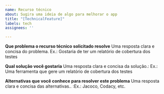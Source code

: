 ```yaml
---
name: Recurso técnico
about: Sugira uma ideia de algo para melhorar o app
title: "[TechnicalFeature]"
labels: tech
assignees: ''

---
```


**Que problema o recurso técnico solicitado resolve**
Uma resposta clara e concisa do problema. Ex.: Gostaria de ter um relatório de cobertura dos testes

**Qual solução você gostaria**
Uma resposta clara e concisa da solução.: Ex.: Uma ferramenta que gere um relatório de cobertura dos testes

**Alternativas que você conhece para resolver este problema**
Uma resposta clara e concisa das alternativas.. :Ex.: Jacoco, Codacy, etc.
